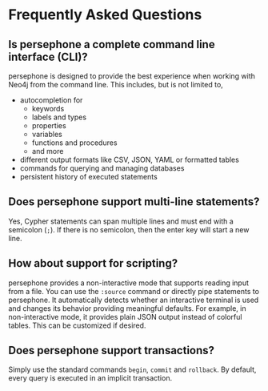 # Frequently Asked Questions

## Is persephone a complete command line interface (CLI)?

persephone is designed to provide the best experience when working with Neo4j from the command line.
This includes, but is not limited to,

- autocompletion for
  - keywords
  - labels and types
  - properties
  - variables
  - functions and procedures
  - and more
- different output formats like CSV, JSON, YAML or formatted tables
- commands for querying and managing databases
- persistent history of executed statements

## Does persephone support multi-line statements?

Yes, Cypher statements can span multiple lines and must end with a semicolon (`;`).
If there is no semicolon, then the enter key will start a new line.

## How about support for scripting?

persephone provides a non-interactive  mode that supports reading input from a file.
You can use the `:source` command or directly pipe statements to persephone.
It automatically detects whether an interactive terminal is used and changes its behavior providing meaningful defaults.
For example, in non-interactive mode, it provides plain JSON output instead of colorful tables.
This can be customized if desired.

## Does persephone support transactions?

Simply use the standard commands `begin`, `commit` and `rollback`.
By default, every query is executed in an implicit transaction.

